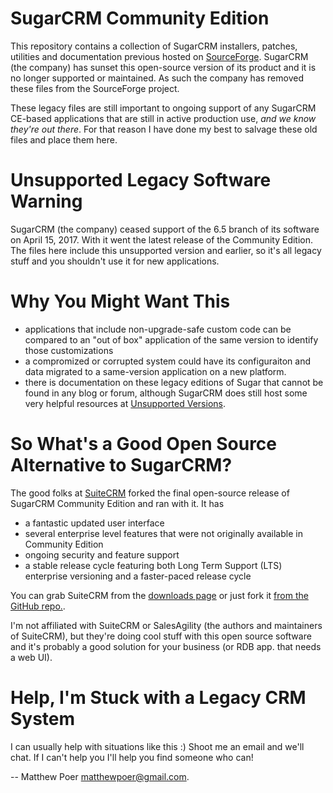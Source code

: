 # SugarCRM Community Edition

This repository contains a collection of SugarCRM installers, patches, utilities and documentation previous hosted on [SourceForge](https://sourceforge.net/projects/sugarcrm/). SugarCRM (the company) has sunset this open-source version of its product and it is no longer supported or maintained. As such the company has removed these files from the SourceForge project.

These legacy files are still important to ongoing support of any SugarCRM CE-based applications that are still in active production use, _and we know they're out there_. For that reason I have done my best to salvage these old files and place them here.

# Unsupported Legacy Software Warning
SugarCRM (the company) ceased support of the 6.5 branch of its software on April 15, 2017. With it went the latest release of the Community Edition. The files here include this unsupported version and earlier, so it's all legacy stuff and you shouldn't use it for new applications.

# Why You Might Want This
* applications that include non-upgrade-safe custom code can be compared to an "out of box" application of the same version to identify those customizations
* a compromized or corrupted system could have its configuraiton and data migrated to a same-version application on a new platform.
* there is documentation on these legacy editions of Sugar that cannot be found in any blog or forum, although SugarCRM does still host some very helpful resources at [Unsupported Versions](http://support.sugarcrm.com/Documentation/Unsupported_Versions/).

# So What's a Good Open Source Alternative to SugarCRM?
The good folks at [SuiteCRM](https://suitecrm.com/) forked the final open-source release of SugarCRM Community Edition and ran with it. It has
* a fantastic updated user interface
* several enterprise level features that were not originally available in Community Edition
* ongoing security and feature support
* a stable release cycle featuring both Long Term Support (LTS) enterprise versioning and a faster-paced release cycle

You can grab SuiteCRM from the [downloads page](https://suitecrm.com/download/) or just fork it [from the GitHub repo.](https://github.com/salesagility/SuiteCRM).

I'm not affiliated with SuiteCRM or SalesAgility (the authors and maintainers of SuiteCRM), but they're doing cool stuff with this open source software and it's probably a good solution for your business (or RDB app. that needs a web UI).

# Help, I'm Stuck with a Legacy CRM System
I can usually help with situations like this :) Shoot me an email and we'll chat. If I can't help you I'll help you find someone who can!

-- Matthew Poer <matthewpoer@gmail.com>.

